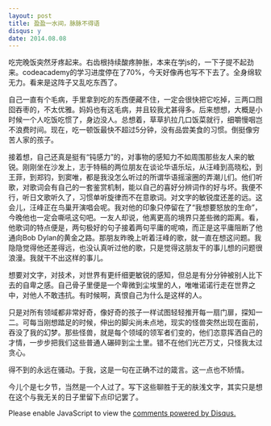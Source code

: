 ```yaml
---
layout: post
title: 盈盈一水间，脉脉不得语
disqus: y
date: 2014.08.08 
---
```


吃完晚饭突然牙疼起来。右齿根持续酸疼肿胀，本来在学js的，一下子提不起劲来。codeacademy的学习进度停在了70%，今天好像再也写不下去了。全身绵软无力。看来是这阵子又乱吃东西了。

自己一直有个毛病，手里拿到吃的东西便藏不住，一定会很快把它吃掉，三两口囫囵吞枣的，不太优雅。妈妈也有这毛病，并且较我尤甚得多。后来想想，大概是小时候一个人吃饭吃惯了，身边没人。总想着，草草扒拉几口饭菜就行，细嚼慢咽岂不浪费时间。现在，吃一顿饭最快不超过5分钟，没有品尝美食的习惯。倒挺像穷苦人家的孩子。

接着想，自己还真是挺有“钝感力”的，对事物的感知力不如周围那些友人来的敏锐。刚刚坐在沙发上，志于特稿的两位朋友在谈论华语乐坛，从汪峰到高晓松，到王菲，到郑钧，到窦唯，都是我没怎么听过的所谓华语摇滚圈的弄潮儿们。他们听歌，对歌词会有自己的一套鉴赏机制，能以自己的喜好分辨词作的好与坏。我便不行，听日文歌听久了，习惯单听旋律而不在意歌词。对文字的敏锐度还差的远。这会儿，汪峰正在鸟巢开演唱会呢。我对他的印象只停留在了“我想要怒放的生命”，今晚他也一定会嘶吼这句吧。一友人却说，他离更高的境界只差些微的距离。看，他歌词的特点便是，两句极好的句子接着两句平庸的呢喃，而正是这平庸阻断了他通向Bob Dylan的黄金之路。那朋友昨晚上听着汪峰的歌，就一直在想这问题。我隐隐觉得他还差得远，也没认真听过他的歌，只是觉得这朋友干的事儿想的问题很浪漫。我就干不出这样的事儿。

想要对文字，对技术，对世界有更纤细更敏锐的感知，但总是有分分钟被别人比下去的自卑之感。自己骨子里便是一个卑微到尘埃里的人，唯唯诺诺行走在世界之中，对他人不敢违抗。有时候啊，真恨自己为什么是这样的人。

只是对所有领域都非常好奇，像好奇的孩子一样试图轻轻推开每一扇门扉，探知一二。可每当刚想踏足的时候，伸出的脚尖尚未点地，现实的怪兽突然出现在面前，吞没了我的幻梦。那些怪兽，就是每个领域的领军者们变的，他们恣意挥洒自己的才情，一步步把我们这些普通人碾碎到尘土里。错不在他们光芒万丈，只怪我太过贪心。

得不到的永远在骚动。于我，这是一句在正确不过的箴言。这一点也不矫情。

今儿个是七夕节，当然是一个人过了。写下这些聊胜于无的肤浅文字，其实只是想在这个与我无关的日子里留下点印记罢了。

<div id="disqus_thread"></div>
<script type="text/javascript">
    /* * * CONFIGURATION VARIABLES * * */
    var disqus_shortname = 'richor';
    
    /* * * DON'T EDIT BELOW THIS LINE * * */
    (function() {
        var dsq = document.createElement('script'); dsq.type = 'text/javascript'; dsq.async = true;
        dsq.src = '//' + disqus_shortname + '.disqus.com/embed.js';
        (document.getElementsByTagName('head')[0] || document.getElementsByTagName('body')[0]).appendChild(dsq);
    })();
</script>
<noscript>Please enable JavaScript to view the <a href="https://disqus.com/?ref_noscript" rel="nofollow">comments powered by Disqus.</a></noscript>